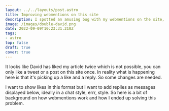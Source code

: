 ```yaml
---
layout: ../../layouts/post.astro
title: Improving webmentions on this site
description: I spotted an amusing bug with my webmentions on the site, where a person appears to be doubling up
image: /images/double-david.png
date: 2022-09-09T10:23:31.210Z
tags: 
- astro
top: false
draft: true
cover: true
---
```


It looks like David has liked my article twice which is not possible, you can only like a tweet or a post on this site once. In reality what is happening here is that it's picking up a like and a reply. So some changes are needed.

I want to show likes in this format but I want to add replies as messages displayed below, ideally in a chat style, errr, style. So here is a bit of background on how webmentions work and how I ended up solving this problem.